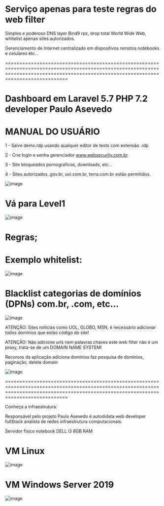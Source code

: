 #  Serviço apenas para teste regras do web filter 


Simples e poderoso DNS layer Bind9 rpz, drop total World Wide Web, whitelist apenas sites autorizados. 

Gerenciamento de Internet centralizado em dispositivos remotos notebooks e celulares etc...   



 ========================================================================================================================================================================================

# Dashboard em Laravel 5.7 PHP 7.2 developer Paulo Asevedo 
# MANUAL DO USUÁRIO



 1 - Salve demo.rdp usando qualquer editor de texto com extensão .rdp 

 2 - Crie login e senha gerenciador www.websecurity.com.br  

 3 - Site bloqueados pornograficos, downloads, etc...  

 4 - Sites autorizados .gov.br, uol.com.br, terra.com.br estão permitidos.


![image](https://user-images.githubusercontent.com/38859407/111921681-9ffe1380-8a74-11eb-82ba-35c5340a8ec4.png)
 


# Vá para Level1 


![image](https://user-images.githubusercontent.com/38859407/111920813-d2f1d880-8a6f-11eb-8d44-bf43c8d42a65.png)



# Regras; 

# Exemplo whitelist:

![image](https://user-images.githubusercontent.com/38859407/113519078-63e0ad80-9560-11eb-87e7-ee227957d8f4.png)

 

# Blacklist categorias de domínios (DPNs) com.br, .com, etc... 

![image](https://user-images.githubusercontent.com/38859407/113519102-84a90300-9560-11eb-8356-6607c19035ce.png)



ATENÇÃO: Sites notícias como UOL, GLOBO, MSN, é necessário adicionar todos domínios que estão código do site! 

ATENÇÃO: Não adicione urls nem palavras chaves este web filter não é um proxy, trata-se de um DOMAIN NAME SYSTEM!  

Recursos da aplicação adiciona domínios faz pesquisa de domínios, paginação, delete domain   


![image](https://user-images.githubusercontent.com/38859407/111920983-ed788180-8a70-11eb-904e-485a79f3cfc2.png)





========================================================================================================================================================================================




Conheça a infraestrutura:  

Responsável pelo projeto Paulo Asevedo é autodidata web developer fullStack analista de redes infraestrutura computacionais.

Servidor físico notebook DELL i3 8GB RAM 
 


# VM Linux  

![image](https://user-images.githubusercontent.com/38859407/112075650-a87b4a80-8b57-11eb-9008-f4d7fe1d122a.png)
 




# VM Windows Server 2019 

![image](https://user-images.githubusercontent.com/38859407/112077149-9c44bc80-8b5a-11eb-9792-ba0a269144e1.png)










 
